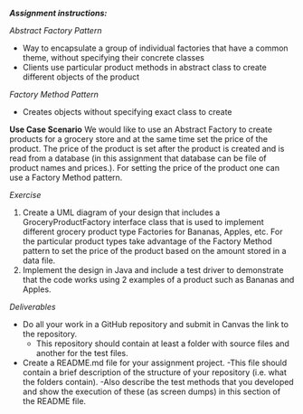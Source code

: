 ***Assignment instructions:***

*Abstract Factory Pattern*
- Way to encapsulate a group of individual factories that have a common theme, without specifying their concrete classes
- Clients use particular product methods in abstract class to create different objects of the product

*Factory Method Pattern*
- Creates objects without specifying exact class to create

**Use Case Scenario**
We would like to use an Abstract Factory to create products for a grocery store and at the same time set the price of the product. The price of the product is set after the product is created and is read from a database (in this assignment that database can be file of product names and prices.). For setting the price of the product one can use a Factory Method pattern.

*Exercise*
1. Create a UML diagram of your design that includes a GroceryProductFactory interface class that is used to implement different grocery product type Factories for Bananas, Apples, etc. For the particular product types take advantage of the Factory Method pattern to set the price of the product based on the amount stored in a data file.
2. Implement the design in Java and include a test driver to demonstrate that the code works using 2 examples of a product such as Bananas and Apples.

*Deliverables*
- Do all your work in a GitHub repository and submit in Canvas the link to the repository.
    - This repository should contain at least a folder with source files and another for the
test files.
- Create a README.md file for your assignment project.
    -This file should contain a brief description of the structure of your repository (i.e. what the folders contain).
    -Also describe the test methods that you developed and show the execution of these (as screen dumps) in this section of the README file.
